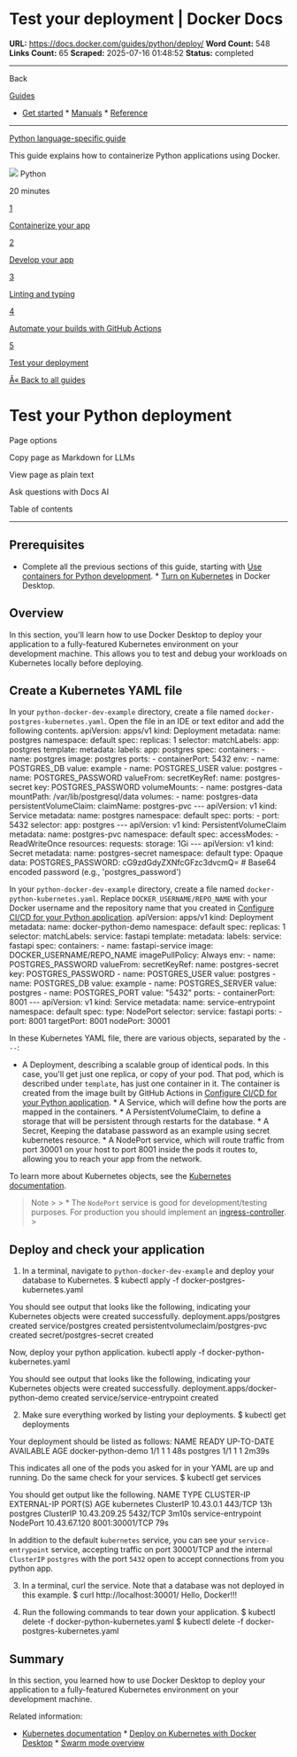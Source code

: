 # Test your deployment | Docker Docs

**URL:** https://docs.docker.com/guides/python/deploy/
**Word Count:** 548
**Links Count:** 65
**Scraped:** 2025-07-16 01:48:52
**Status:** completed

---

Back

[Guides](https://docs.docker.com/guides/)

  * [Get started](https://docs.docker.com/get-started/)   * [Manuals](https://docs.docker.com/manuals/)   * [Reference](https://docs.docker.com/reference/)

* * *

[Python language-specific guide](https://docs.docker.com/guides/python/)

This guide explains how to containerize Python applications using Docker.

![](https://cdn.jsdelivr.net/gh/devicons/devicon@latest/icons/python/python-original.svg) Python

20 minutes

[1](https://docs.docker.com/guides/python/containerize/)

[Containerize your app](https://docs.docker.com/guides/python/containerize/)

[2](https://docs.docker.com/guides/python/develop/)

[Develop your app](https://docs.docker.com/guides/python/develop/)

[3](https://docs.docker.com/guides/python/lint-format-typing/)

[Linting and typing](https://docs.docker.com/guides/python/lint-format-typing/)

[4](https://docs.docker.com/guides/python/configure-github-actions/)

[Automate your builds with GitHub Actions](https://docs.docker.com/guides/python/configure-github-actions/)

[5](https://docs.docker.com/guides/python/deploy/)

[Test your deployment](https://docs.docker.com/guides/python/deploy/)

[Â« Back to all guides](https://docs.docker.com/guides/)

# Test your Python deployment

Page options

Copy page as Markdown for LLMs

View page as plain text

Ask questions with Docs AI

Table of contents

* * *

## Prerequisites

  * Complete all the previous sections of this guide, starting with [Use containers for Python development](https://docs.docker.com/guides/python/develop/).   * [Turn on Kubernetes](https://docs.docker.com/desktop/features/kubernetes/#install-and-turn-on-kubernetes) in Docker Desktop.

## Overview

In this section, you'll learn how to use Docker Desktop to deploy your application to a fully-featured Kubernetes environment on your development machine. This allows you to test and debug your workloads on Kubernetes locally before deploying.

## Create a Kubernetes YAML file

In your `python-docker-dev-example` directory, create a file named `docker-postgres-kubernetes.yaml`. Open the file in an IDE or text editor and add the following contents.               apiVersion: apps/v1     kind: Deployment     metadata:       name: postgres       namespace: default     spec:       replicas: 1       selector:         matchLabels:           app: postgres       template:         metadata:           labels:             app: postgres         spec:           containers:             - name: postgres               image: postgres               ports:                 - containerPort: 5432               env:                 - name: POSTGRES_DB                   value: example                 - name: POSTGRES_USER                   value: postgres                 - name: POSTGRES_PASSWORD                   valueFrom:                     secretKeyRef:                       name: postgres-secret                       key: POSTGRES_PASSWORD               volumeMounts:                 - name: postgres-data                   mountPath: /var/lib/postgresql/data           volumes:             - name: postgres-data               persistentVolumeClaim:                 claimName: postgres-pvc     ---     apiVersion: v1     kind: Service     metadata:       name: postgres       namespace: default     spec:       ports:         - port: 5432       selector:         app: postgres     ---     apiVersion: v1     kind: PersistentVolumeClaim     metadata:       name: postgres-pvc       namespace: default     spec:       accessModes:         - ReadWriteOnce       resources:         requests:           storage: 1Gi     ---     apiVersion: v1     kind: Secret     metadata:       name: postgres-secret       namespace: default     type: Opaque     data:       POSTGRES_PASSWORD: cG9zdGdyZXNfcGFzc3dvcmQ= # Base64 encoded password (e.g., 'postgres_password')

In your `python-docker-dev-example` directory, create a file named `docker-python-kubernetes.yaml`. Replace `DOCKER_USERNAME/REPO_NAME` with your Docker username and the repository name that you created in [Configure CI/CD for your Python application](https://docs.docker.com/guides/python/configure-github-actions/).               apiVersion: apps/v1     kind: Deployment     metadata:       name: docker-python-demo       namespace: default     spec:       replicas: 1       selector:         matchLabels:           service: fastapi       template:         metadata:           labels:             service: fastapi         spec:           containers:             - name: fastapi-service               image: DOCKER_USERNAME/REPO_NAME               imagePullPolicy: Always               env:                 - name: POSTGRES_PASSWORD                   valueFrom:                     secretKeyRef:                       name: postgres-secret                       key: POSTGRES_PASSWORD                 - name: POSTGRES_USER                   value: postgres                 - name: POSTGRES_DB                   value: example                 - name: POSTGRES_SERVER                   value: postgres                 - name: POSTGRES_PORT                   value: "5432"               ports:                 - containerPort: 8001     ---     apiVersion: v1     kind: Service     metadata:       name: service-entrypoint       namespace: default     spec:       type: NodePort       selector:         service: fastapi       ports:         - port: 8001           targetPort: 8001           nodePort: 30001

In these Kubernetes YAML file, there are various objects, separated by the `---`:

  * A Deployment, describing a scalable group of identical pods. In this case, you'll get just one replica, or copy of your pod. That pod, which is described under `template`, has just one container in it. The container is created from the image built by GitHub Actions in [Configure CI/CD for your Python application](https://docs.docker.com/guides/python/configure-github-actions/).   * A Service, which will define how the ports are mapped in the containers.   * A PersistentVolumeClaim, to define a storage that will be persistent through restarts for the database.   * A Secret, Keeping the database password as an example using secret kubernetes resource.   * A NodePort service, which will route traffic from port 30001 on your host to port 8001 inside the pods it routes to, allowing you to reach your app from the network.

To learn more about Kubernetes objects, see the [Kubernetes documentation](https://kubernetes.io/docs/home/).

> Note >  >   * The `NodePort` service is good for development/testing purposes. For production you should implement an [ingress-controller](https://kubernetes.io/docs/concepts/services-networking/ingress-controllers/). > 

## Deploy and check your application

  1. In a terminal, navigate to `python-docker-dev-example` and deploy your database to Kubernetes.                    $ kubectl apply -f docker-postgres-kubernetes.yaml          

You should see output that looks like the following, indicating your Kubernetes objects were created successfully.                    deployment.apps/postgres created          service/postgres created          persistentvolumeclaim/postgres-pvc created          secret/postgres-secret created          

Now, deploy your python application.                    kubectl apply -f docker-python-kubernetes.yaml          

You should see output that looks like the following, indicating your Kubernetes objects were created successfully.                    deployment.apps/docker-python-demo created          service/service-entrypoint created          

  2. Make sure everything worked by listing your deployments.                    $ kubectl get deployments          

Your deployment should be listed as follows:                    NAME                 READY   UP-TO-DATE   AVAILABLE   AGE          docker-python-demo   1/1     1            1           48s          postgres             1/1     1            1           2m39s          

This indicates all one of the pods you asked for in your YAML are up and running. Do the same check for your services.                    $ kubectl get services          

You should get output like the following.                    NAME                 TYPE        CLUSTER-IP     EXTERNAL-IP   PORT(S)          AGE          kubernetes           ClusterIP   10.43.0.1      <none>        443/TCP          13h          postgres             ClusterIP   10.43.209.25   <none>        5432/TCP         3m10s          service-entrypoint   NodePort    10.43.67.120   <none>        8001:30001/TCP   79s          

In addition to the default `kubernetes` service, you can see your `service-entrypoint` service, accepting traffic on port 30001/TCP and the internal `ClusterIP` `postgres` with the port `5432` open to accept connections from you python app.

  3. In a terminal, curl the service. Note that a database was not deployed in this example.                    $ curl http://localhost:30001/          Hello, Docker!!!          

  4. Run the following commands to tear down your application.                    $ kubectl delete -f docker-python-kubernetes.yaml          $ kubectl delete -f docker-postgres-kubernetes.yaml          

## Summary

In this section, you learned how to use Docker Desktop to deploy your application to a fully-featured Kubernetes environment on your development machine.

Related information:

  * [Kubernetes documentation](https://kubernetes.io/docs/home/)   * [Deploy on Kubernetes with Docker Desktop](https://docs.docker.com/desktop/features/kubernetes/)   * [Swarm mode overview](https://docs.docker.com/engine/swarm/)